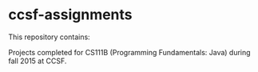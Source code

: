 # ccsf-assignments
This repository contains:

Projects completed for CS111B (Programming Fundamentals: Java) during fall 2015 at CCSF.

